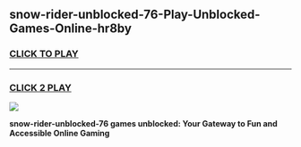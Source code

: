 
## snow-rider-unblocked-76-Play-Unblocked-Games-Online-hr8by
<h3>
<a href="https://premium76.site?title=snow-rider-unblocked-76&ref=25A">CLICK TO PLAY</a></h3>
<hr>

<h3>
<a href="https://premium76.site?title=snow-rider-unblocked-76&ref=25A">CLICK 2 PLAY</a>
  
</h3>

<a href="https://premium76.site?title=snow-rider-unblocked-76&ref=25A"><img src="https://clearcache.store/games.png"></a>


**snow-rider-unblocked-76 games unblocked: Your Gateway to Fun and Accessible Online Gaming**
